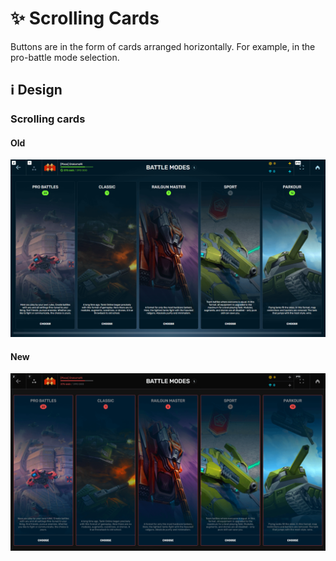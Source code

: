 # :sparkles: Scrolling Cards

Buttons are in the form of cards arranged horizontally. For example, in the pro-battle mode selection.

## :information_source: Design

### Scrolling cards

#### Old

![](/images/general/old/probattlesmodes.png)

#### New

![](/images/general/new/probattlesmodes.png)
